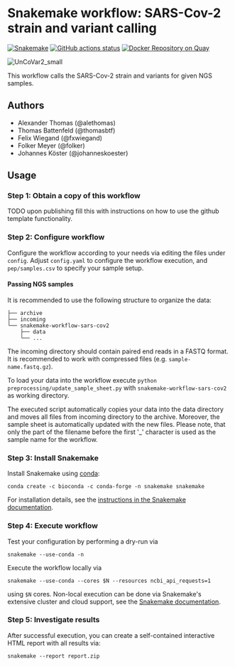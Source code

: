 # Snakemake workflow: SARS-Cov-2 strain and variant calling

[![Snakemake](https://img.shields.io/badge/snakemake-≥6.3.0-brightgreen.svg)](https://snakemake.bitbucket.io)
[![GitHub actions status](https://github.com/koesterlab/snakemake-workflow-sars-cov2/workflows/Tests/badge.svg?branch=master)](https://github.com/koesterlab/snakemake-workflow-sars-cov2/actions?query=branch%3Amaster+workflow%3ATests)
[![Docker Repository on Quay](https://quay.io/repository/uncovar/uncovar/status "Docker Repository on Quay")](https://quay.io/repository/uncovar/uncovar)

![UnCoVar2_small](https://user-images.githubusercontent.com/77535027/133607965-deeb5412-4e60-4eb8-8629-35de5e385567.png)

This workflow calls the SARS-Cov-2 strain and variants for given NGS samples.

## Authors

* Alexander Thomas (@alethomas)
* Thomas Battenfeld (@thomasbtf)
* Felix Wiegand (@fxwiegand)
* Folker Meyer (@folker)
* Johannes Köster (@johanneskoester)

## Usage

### Step 1: Obtain a copy of this workflow

TODO upon publishing fill this with instructions on how to use the github template functionality.

### Step 2: Configure workflow

Configure the workflow according to your needs via editing the files under `config`. Adjust `config.yaml` to configure the workflow execution, and `pep/samples.csv` to specify your sample setup.

#### Passing NGS samples
It is recommended to use the following structure to organize the data:

    ├── archive
    ├── incoming
    └── snakemake-workflow-sars-cov2
        ├── data
        └── ...

The incoming directory should contain paired end reads in a FASTQ format. It is recommended to work with compressed files (e.g. `sample-name.fastq.gz`).

To load your data into the workflow execute `python preprocessing/update_sample_sheet.py` with `snakemake-workflow-sars-cov2` as working directory.

The executed script automatically copies your data into the data directory and moves all files from incoming directory to the archive. 
Moreover, the sample sheet is automatically updated with the new files. Please note, that only the part of the filename before the first '_' character is used as the sample name for the workflow.

### Step 3: Install Snakemake

Install Snakemake using [conda](https://conda.io/projects/conda/en/latest/user-guide/install/index.html):

    conda create -c bioconda -c conda-forge -n snakemake snakemake

For installation details, see the [instructions in the Snakemake documentation](https://snakemake.readthedocs.io/en/stable/getting_started/installation.html).

### Step 4: Execute workflow

Test your configuration by performing a dry-run via

    snakemake --use-conda -n

Execute the workflow locally via

    snakemake --use-conda --cores $N --resources ncbi_api_requests=1

using `$N` cores.
Non-local execution can be done via Snakemake's extensive cluster and cloud support, see the [Snakemake documentation](https://snakemake.readthedocs.io/en/stable/executable.html).

### Step 5: Investigate results

After successful execution, you can create a self-contained interactive HTML report with all results via:

    snakemake --report report.zip
